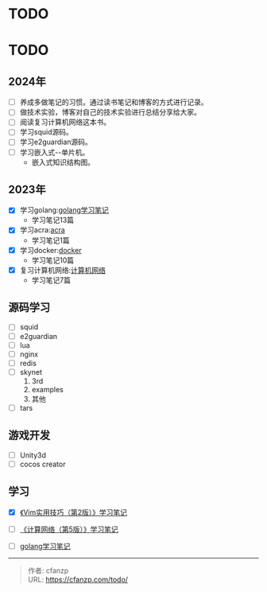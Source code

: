# TODO


# TODO
## 2024年
- [ ] 养成多做笔记的习惯。通过读书笔记和博客的方式进行记录。
- [ ] 做技术实验，博客对自己的技术实验进行总结分享给大家。
- [ ] 阅读复习计算机网络这本书。
- [ ] 学习squid源码。
- [ ] 学习e2guardian源码。
- [ ] 学习嵌入式--单片机。
  - 嵌入式知识结构图。

## 2023年
- [x] 学习golang:[golang学习笔记](/categories/golang)
  - 学习笔记13篇
- [x] 学习acra:[acra](/acra)
  - 学习笔记1篇
- [x] 学习docker:[docker](/categories/docker)
  - 学习笔记10篇
- [x] 复习计算机网络:[计算机网络](/network)
  - 学习笔记7篇

## 源码学习
- [ ] squid
- [ ] e2guardian
- [ ] lua
- [ ] nginx
- [ ] redis
- [ ] skynet
  1. 3rd
  2. examples
  3. 其他
- [ ] tars

## 游戏开发
- [ ] Unity3d
- [ ] cocos creator

## 学习
- [x] [《Vim实用技巧（第2版）》学习笔记](/book/vim/)
- [ ] [《计算网络（第5版）》学习笔记](/book/network-5)
- [ ] [golang学习笔记](/book/golang)



---

> 作者: cfanzp  
> URL: https://cfanzp.com/todo/  

